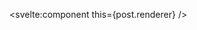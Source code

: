 <script context="module">
  import { posts } from "$lib/posts";

  export async function load({ fetch, url, params }) {
    // gets the post with the matching slug
    let pages = (await posts()).filter(
      page => page.metadata.slug === params.slug
    );

    // if there is a post w/ matching slug,
    // return it so it can be rendered
    if (pages.length !== 0) {
      return {
        props: {
          post: pages[0]
        }
      };
    }

    // if there is none, then return an error
    return {
      status: 404,
      error: "Blog post not found! Try looking for another, would ya?"
    };
  }
</script>

<script>
  export let post;
</script>

<!--
  post.renderer gets us the renderer.
  This way we can render the post's
  mdsvex content!
 -->

<svelte:component this={post.renderer} />

